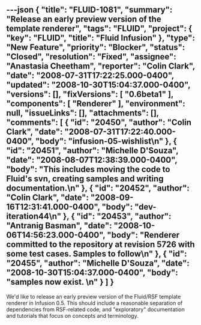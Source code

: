 ---json
{
  "title": "FLUID-1081",
  "summary": "Release an early preview version of the template renderer",
  "tags": "FLUID",
  "project": {
    "key": "FLUID",
    "title": "Fluid Infusion"
  },
  "type": "New Feature",
  "priority": "Blocker",
  "status": "Closed",
  "resolution": "Fixed",
  "assignee": "Anastasia Cheetham",
  "reporter": "Colin Clark",
  "date": "2008-07-31T17:22:25.000-0400",
  "updated": "2008-10-30T15:04:37.000-0400",
  "versions": [],
  "fixVersions": [
    "0.6beta1"
  ],
  "components": [
    "Renderer"
  ],
  "environment": null,
  "issueLinks": [],
  "attachments": [],
  "comments": [
    {
      "id": "20450",
      "author": "Colin Clark",
      "date": "2008-07-31T17:22:40.000-0400",
      "body": "infusion-05-wishlist\n"
    },
    {
      "id": "20451",
      "author": "Michelle D'Souza",
      "date": "2008-08-07T12:38:39.000-0400",
      "body": "This includes moving the code to Fluid's svn, creating samples and writing documentation.\n"
    },
    {
      "id": "20452",
      "author": "Colin Clark",
      "date": "2008-09-16T12:31:41.000-0400",
      "body": "dev-iteration44\n"
    },
    {
      "id": "20453",
      "author": "Antranig Basman",
      "date": "2008-10-06T14:56:23.000-0400",
      "body": "Renderer committed to the repository at revision 5726 with some test cases. Samples to follow\n"
    },
    {
      "id": "20455",
      "author": "Michelle D'Souza",
      "date": "2008-10-30T15:04:37.000-0400",
      "body": "samples now exist.&#x20;\n"
    }
  ]
}
---
We'd like to release an early preview version of the Fluid/RSF template renderer in Infusion 0.5. This should include a reasonable separation of dependencies from RSF-related code, and "exploratory" documentation and tutorials that focus on concepts and terminology.

        